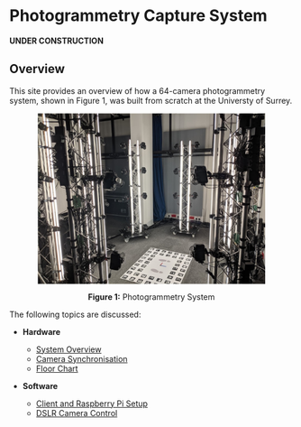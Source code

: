 # Photogrammetry Capture System

**UNDER CONSTRUCTION**

## Overview
This site provides an overview of how a 64-camera photogrammetry system, shown in Figure 1, was built from scratch at the Universty of Surrey. 


<img  src="./images/photogrammetry.jpg" width=80% style="display: block;margin-left: auto;margin-right: auto;"/>
<p style="text-align:center"><b>Figure 1:</b> Photogrammetry System</p>


The following topics are discussed:

* **Hardware**
    - [System Overview](system-overview.md)
	- [Camera Synchronisation](camera-sync.md)
	- [Floor Chart](floor-chart.md)

* **Software**
  - [Client and Raspberry Pi Setup](system-setup.md)
  - [DSLR Camera Control](camera-control.md) 



